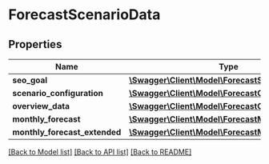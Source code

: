 # ForecastScenarioData

## Properties
Name | Type | Description | Notes
------------ | ------------- | ------------- | -------------
**seo_goal** | [**\Swagger\Client\Model\ForecastSeoGoal**](ForecastSeoGoal.md) |  | [optional] 
**scenario_configuration** | [**\Swagger\Client\Model\ForecastConfiguration**](ForecastConfiguration.md) |  | [optional] 
**overview_data** | [**\Swagger\Client\Model\ForecastOverviewData**](ForecastOverviewData.md) |  | [optional] 
**monthly_forecast** | [**\Swagger\Client\Model\ForecastMonthlyForecasts**](ForecastMonthlyForecasts.md) |  | [optional] 
**monthly_forecast_extended** | [**\Swagger\Client\Model\ForecastMonthlyForecasts**](ForecastMonthlyForecasts.md) |  | [optional] 

[[Back to Model list]](../../README.md#documentation-for-models) [[Back to API list]](../../README.md#documentation-for-api-endpoints) [[Back to README]](../../README.md)

